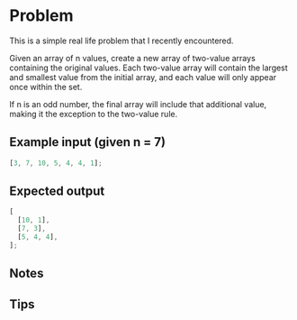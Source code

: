 # Problem

This is a simple real life problem that I recently encountered.

Given an array of n values, create a new array of two-value arrays containing the original values. Each two-value array will contain the largest and smallest value from the initial array, and each value will only appear once within the set.

If n is an odd number, the final array will include that additional value, making it the exception to the two-value rule.

## Example input (given n = 7)

```js
[3, 7, 10, 5, 4, 4, 1];
```

## Expected output

```js
[
  [10, 1],
  [7, 3],
  [5, 4, 4],
];
```

## Notes

## Tips

